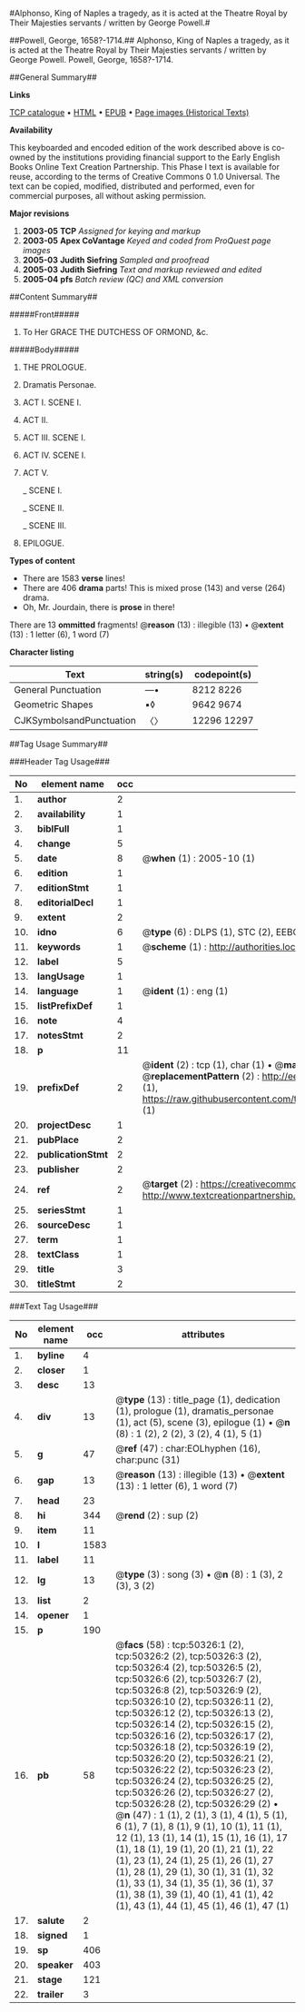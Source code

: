 #Alphonso, King of Naples a tragedy, as it is acted at the Theatre Royal by Their Majesties servants / written by George Powell.#

##Powell, George, 1658?-1714.##
Alphonso, King of Naples a tragedy, as it is acted at the Theatre Royal by Their Majesties servants / written by George Powell.
Powell, George, 1658?-1714.

##General Summary##

**Links**

[TCP catalogue](http://www.ota.ox.ac.uk/tcp/)  • 
[HTML](http://tei.it.ox.ac.uk/tcp/Texts-HTML/free/A55/A55539.html)  • 
[EPUB](http://tei.it.ox.ac.uk/tcp/Texts-EPUB/free/A55/A55539.epub) • 
[Page images (Historical Texts)](https://data.historicaltexts.jisc.ac.uk/view?pubId=eebo-11880855e&pageId=eebo-11880855e-50326-1)

**Availability**

This keyboarded and encoded edition of the
	       work described above is co-owned by the institutions
	       providing financial support to the Early English Books
	       Online Text Creation Partnership. This Phase I text is
	       available for reuse, according to the terms of Creative
	       Commons 0 1.0 Universal. The text can be copied,
	       modified, distributed and performed, even for
	       commercial purposes, all without asking permission.

**Major revisions**

1. __2003-05__ __TCP__ *Assigned for keying and markup*
1. __2003-05__ __Apex CoVantage__ *Keyed and coded from ProQuest page images*
1. __2005-03__ __Judith Siefring__ *Sampled and proofread*
1. __2005-03__ __Judith Siefring__ *Text and markup reviewed and edited*
1. __2005-04__ __pfs__ *Batch review (QC) and XML conversion*

##Content Summary##

#####Front#####

1. To Her GRACE THE DUTCHESS OF ORMOND, &c.

#####Body#####

1. THE PROLOGUE.

1. Dramatis Personae.

1. ACT I. SCENE I.

1. ACT II.

1. ACT III. SCENE I.

1. ACT IV. SCENE I.

1. ACT V.

    _ SCENE I.

    _ SCENE II.

    _ SCENE III.

1. EPILOGUE.

**Types of content**

  * There are 1583 **verse** lines!
  * There are 406 **drama** parts! This is mixed prose (143) and verse (264) drama.
  * Oh, Mr. Jourdain, there is **prose** in there!

There are 13 **ommitted** fragments! 
 @__reason__ (13) : illegible (13)  •  @__extent__ (13) : 1 letter (6), 1 word (7)

**Character listing**


|Text|string(s)|codepoint(s)|
|---|---|---|
|General Punctuation|—•|8212 8226|
|Geometric Shapes|▪◊|9642 9674|
|CJKSymbolsandPunctuation|〈〉|12296 12297|

##Tag Usage Summary##

###Header Tag Usage###

|No|element name|occ|attributes|
|---|---|---|---|
|1.|__author__|2||
|2.|__availability__|1||
|3.|__biblFull__|1||
|4.|__change__|5||
|5.|__date__|8| @__when__ (1) : 2005-10 (1)|
|6.|__edition__|1||
|7.|__editionStmt__|1||
|8.|__editorialDecl__|1||
|9.|__extent__|2||
|10.|__idno__|6| @__type__ (6) : DLPS (1), STC (2), EEBO-CITATION (1), OCLC (1), VID (1)|
|11.|__keywords__|1| @__scheme__ (1) : http://authorities.loc.gov/ (1)|
|12.|__label__|5||
|13.|__langUsage__|1||
|14.|__language__|1| @__ident__ (1) : eng (1)|
|15.|__listPrefixDef__|1||
|16.|__note__|4||
|17.|__notesStmt__|2||
|18.|__p__|11||
|19.|__prefixDef__|2| @__ident__ (2) : tcp (1), char (1)  •  @__matchPattern__ (2) : ([0-9\-]+):([0-9IVX]+) (1), (.+) (1)  •  @__replacementPattern__ (2) : http://eebo.chadwyck.com/downloadtiff?vid=$1&page=$2 (1), https://raw.githubusercontent.com/textcreationpartnership/Texts/master/tcpchars.xml#$1 (1)|
|20.|__projectDesc__|1||
|21.|__pubPlace__|2||
|22.|__publicationStmt__|2||
|23.|__publisher__|2||
|24.|__ref__|2| @__target__ (2) : https://creativecommons.org/publicdomain/zero/1.0/ (1), http://www.textcreationpartnership.org/docs/. (1)|
|25.|__seriesStmt__|1||
|26.|__sourceDesc__|1||
|27.|__term__|1||
|28.|__textClass__|1||
|29.|__title__|3||
|30.|__titleStmt__|2||


###Text Tag Usage###

|No|element name|occ|attributes|
|---|---|---|---|
|1.|__byline__|4||
|2.|__closer__|1||
|3.|__desc__|13||
|4.|__div__|13| @__type__ (13) : title_page (1), dedication (1), prologue (1), dramatis_personae (1), act (5), scene (3), epilogue (1)  •  @__n__ (8) : 1 (2), 2 (2), 3 (2), 4 (1), 5 (1)|
|5.|__g__|47| @__ref__ (47) : char:EOLhyphen (16), char:punc (31)|
|6.|__gap__|13| @__reason__ (13) : illegible (13)  •  @__extent__ (13) : 1 letter (6), 1 word (7)|
|7.|__head__|23||
|8.|__hi__|344| @__rend__ (2) : sup (2)|
|9.|__item__|11||
|10.|__l__|1583||
|11.|__label__|11||
|12.|__lg__|13| @__type__ (3) : song (3)  •  @__n__ (8) : 1 (3), 2 (3), 3 (2)|
|13.|__list__|2||
|14.|__opener__|1||
|15.|__p__|190||
|16.|__pb__|58| @__facs__ (58) : tcp:50326:1 (2), tcp:50326:2 (2), tcp:50326:3 (2), tcp:50326:4 (2), tcp:50326:5 (2), tcp:50326:6 (2), tcp:50326:7 (2), tcp:50326:8 (2), tcp:50326:9 (2), tcp:50326:10 (2), tcp:50326:11 (2), tcp:50326:12 (2), tcp:50326:13 (2), tcp:50326:14 (2), tcp:50326:15 (2), tcp:50326:16 (2), tcp:50326:17 (2), tcp:50326:18 (2), tcp:50326:19 (2), tcp:50326:20 (2), tcp:50326:21 (2), tcp:50326:22 (2), tcp:50326:23 (2), tcp:50326:24 (2), tcp:50326:25 (2), tcp:50326:26 (2), tcp:50326:27 (2), tcp:50326:28 (2), tcp:50326:29 (2)  •  @__n__ (47) : 1 (1), 2 (1), 3 (1), 4 (1), 5 (1), 6 (1), 7 (1), 8 (1), 9 (1), 10 (1), 11 (1), 12 (1), 13 (1), 14 (1), 15 (1), 16 (1), 17 (1), 18 (1), 19 (1), 20 (1), 21 (1), 22 (1), 23 (1), 24 (1), 25 (1), 26 (1), 27 (1), 28 (1), 29 (1), 30 (1), 31 (1), 32 (1), 33 (1), 34 (1), 35 (1), 36 (1), 37 (1), 38 (1), 39 (1), 40 (1), 41 (1), 42 (1), 43 (1), 44 (1), 45 (1), 46 (1), 47 (1)|
|17.|__salute__|2||
|18.|__signed__|1||
|19.|__sp__|406||
|20.|__speaker__|403||
|21.|__stage__|121||
|22.|__trailer__|3||
